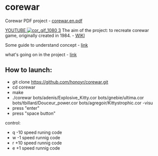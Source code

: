 # corewar

Corewar PDF project - [corewar.en.pdf](https://github.com/honoyr/ft_printf/files/2602610/corewar.en.pdf)


[YOUTUBE ![cor_gif_1080 3](https://user-images.githubusercontent.com/33399226/48820460-ce834c80-ed09-11e8-8ef7-4a7f71eec6d7.gif)](https://youtu.be/ErC6H4y1M60)
The aim of the project: to recreate corewar game, originally created in 1984. - [WIKI](https://en.wikipedia.org/wiki/Core_War)

Some guide to understand concept - [link](http://vyznev.net/corewar/guide.html#contents)

what's going on in the project - [link](https://docs.google.com/spreadsheets/d/1SUyQ436oSkVOP07g-zQTM7NeTfxs_Fam2Iky7Cmd3A0/edit?usp=sharing)

## How to launch:

+ git clone https://github.com/honoyr/corewar.git
+ cd corewar
+ make
+ ./corewar bots/adenis/Explosive_Kitty.cor bots/gnebie/ultima.cor bots/tbillard/Douceur_power.cor bots/agregoir/Kittystrophic.cor -visu
+ press "enter"
+ press "space button"

control:
 - q -10 speed runing code
 - w -1  speed runnig code
 - r +10 speed runnig code
 - e +1  speed runnig code
